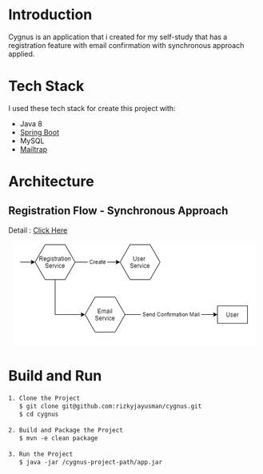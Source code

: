 # Introduction

Cygnus is an application that i created for my self-study that has a registration feature with email confirmation with synchronous approach applied.

# Tech Stack

I used these tech stack for create this project with:
* Java 8
* [Spring Boot](https://spring.io/projects/spring-boot)
* MySQL
* [Mailtrap](https://mailtrap.io/)

# Architecture

## Registration Flow - Synchronous Approach

Detail : [Click Here](https://github.com/rizkyjayusman/cygnus/tree/approach/syncronous-way)

<div align='center'>

![Registration Flow - Synchronous Approach](docs/syncronous-approach.png)

</div>

# Build and Run


```
1. Clone the Project
   $ git clone git@github.com:rizkyjayusman/cygnus.git
   $ cd cygnus

2. Build and Package the Project
   $ mvn -e clean package

3. Run the Project
   $ java -jar /cygnus-project-path/app.jar
```
